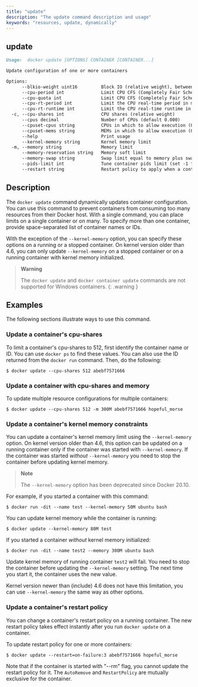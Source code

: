 ```yaml
---
title: "update"
description: "The update command description and usage"
keywords: "resources, update, dynamically"
---
```


## update

```markdown
Usage:  docker update [OPTIONS] CONTAINER [CONTAINER...]

Update configuration of one or more containers

Options:
      --blkio-weight uint16         Block IO (relative weight), between 10 and 1000, or 0 to disable (default 0)
      --cpu-period int              Limit CPU CFS (Completely Fair Scheduler) period
      --cpu-quota int               Limit CPU CFS (Completely Fair Scheduler) quota
      --cpu-rt-period int           Limit the CPU real-time period in microseconds
      --cpu-rt-runtime int          Limit the CPU real-time runtime in microseconds
  -c, --cpu-shares int              CPU shares (relative weight)
      --cpus decimal                Number of CPUs (default 0.000)
      --cpuset-cpus string          CPUs in which to allow execution (0-3, 0,1)
      --cpuset-mems string          MEMs in which to allow execution (0-3, 0,1)
      --help                        Print usage
      --kernel-memory string        Kernel memory limit
  -m, --memory string               Memory limit
      --memory-reservation string   Memory soft limit
      --memory-swap string          Swap limit equal to memory plus swap: '-1' to enable unlimited swap
      --pids-limit int              Tune container pids limit (set -1 for unlimited)
      --restart string              Restart policy to apply when a container exits
```

## Description

The `docker update` command dynamically updates container configuration.
You can use this command to prevent containers from consuming too many
resources from their Docker host.  With a single command, you can place
limits on a single container or on many. To specify more than one container,
provide space-separated list of container names or IDs.

With the exception of the `--kernel-memory` option, you can specify these
options on a running or a stopped container. On kernel version older than
4.6, you can only update `--kernel-memory` on a stopped container or on
a running container with kernel memory initialized.

> **Warning**
>
> The `docker update` and `docker container update` commands are not supported
> for Windows containers.
{: .warning }

## Examples

The following sections illustrate ways to use this command.

### Update a container's cpu-shares

To limit a container's cpu-shares to 512, first identify the container
name or ID. You can use `docker ps` to find these values. You can also
use the ID returned from the `docker run` command.  Then, do the following:

```console
$ docker update --cpu-shares 512 abebf7571666
```

### Update a container with cpu-shares and memory

To update multiple resource configurations for multiple containers:

```console
$ docker update --cpu-shares 512 -m 300M abebf7571666 hopeful_morse
```

### Update a container's kernel memory constraints

You can update a container's kernel memory limit using the `--kernel-memory`
option. On kernel version older than 4.6, this option can be updated on a
running container only if the container was started with `--kernel-memory`.
If the container was started *without* `--kernel-memory` you need to stop
the container before updating kernel memory.

> **Note**
>
> The `--kernel-memory` option has been deprecated since Docker 20.10.

For example, if you started a container with this command:

```console
$ docker run -dit --name test --kernel-memory 50M ubuntu bash
```

You can update kernel memory while the container is running:

```console
$ docker update --kernel-memory 80M test
```

If you started a container *without* kernel memory initialized:

```console
$ docker run -dit --name test2 --memory 300M ubuntu bash
```

Update kernel memory of running container `test2` will fail. You need to stop
the container before updating the `--kernel-memory` setting. The next time you
start it, the container uses the new value.

Kernel version newer than (include) 4.6 does not have this limitation, you
can use `--kernel-memory` the same way as other options.

### Update a container's restart policy

You can change a container's restart policy on a running container. The new
restart policy takes effect instantly after you run `docker update` on a
container.

To update restart policy for one or more containers:

```console
$ docker update --restart=on-failure:3 abebf7571666 hopeful_morse
```

Note that if the container is started with "--rm" flag, you cannot update the restart
policy for it. The `AutoRemove` and `RestartPolicy` are mutually exclusive for the
container.
